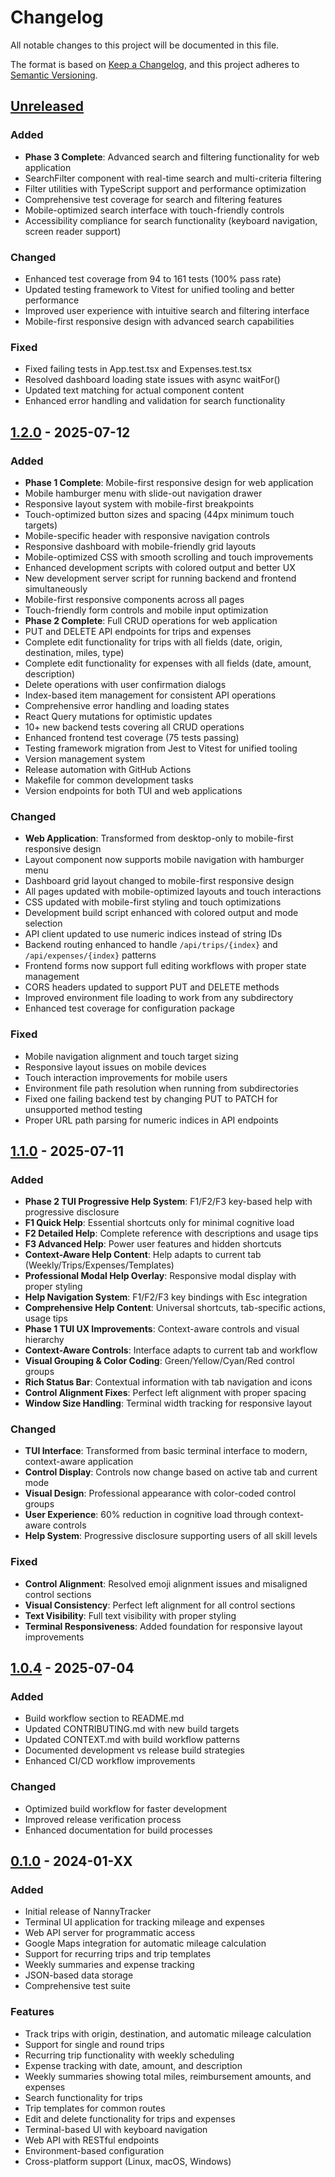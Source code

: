 # Changelog

All notable changes to this project will be documented in this file.

The format is based on [Keep a Changelog](https://keepachangelog.com/en/1.0.0/),
and this project adheres to [Semantic Versioning](https://semver.org/spec/v2.0.0.html).

## [Unreleased]

### Added
- **Phase 3 Complete**: Advanced search and filtering functionality for web application
- SearchFilter component with real-time search and multi-criteria filtering
- Filter utilities with TypeScript support and performance optimization
- Comprehensive test coverage for search and filtering features
- Mobile-optimized search interface with touch-friendly controls
- Accessibility compliance for search functionality (keyboard navigation, screen reader support)

### Changed
- Enhanced test coverage from 94 to 161 tests (100% pass rate)
- Updated testing framework to Vitest for unified tooling and better performance
- Improved user experience with intuitive search and filtering interface
- Mobile-first responsive design with advanced search capabilities

### Fixed
- Fixed failing tests in App.test.tsx and Expenses.test.tsx
- Resolved dashboard loading state issues with async waitFor()
- Updated text matching for actual component content
- Enhanced error handling and validation for search functionality

## [1.2.0] - 2025-07-12

### Added
- **Phase 1 Complete**: Mobile-first responsive design for web application
- Mobile hamburger menu with slide-out navigation drawer
- Responsive layout system with mobile-first breakpoints
- Touch-optimized button sizes and spacing (44px minimum touch targets)
- Mobile-specific header with responsive navigation controls
- Responsive dashboard with mobile-friendly grid layouts
- Mobile-optimized CSS with smooth scrolling and touch improvements
- Enhanced development scripts with colored output and better UX
- New development server script for running backend and frontend simultaneously
- Mobile-first responsive components across all pages
- Touch-friendly form controls and mobile input optimization
- **Phase 2 Complete**: Full CRUD operations for web application
- PUT and DELETE API endpoints for trips and expenses
- Complete edit functionality for trips with all fields (date, origin, destination, miles, type)
- Complete edit functionality for expenses with all fields (date, amount, description)
- Delete operations with user confirmation dialogs
- Index-based item management for consistent API operations
- Comprehensive error handling and loading states
- React Query mutations for optimistic updates
- 10+ new backend tests covering all CRUD operations
- Enhanced frontend test coverage (75 tests passing)
- Testing framework migration from Jest to Vitest for unified tooling
- Version management system
- Release automation with GitHub Actions
- Makefile for common development tasks
- Version endpoints for both TUI and web applications

### Changed
- **Web Application**: Transformed from desktop-only to mobile-first responsive design
- Layout component now supports mobile navigation with hamburger menu
- Dashboard grid layout changed to mobile-first responsive design
- All pages updated with mobile-optimized layouts and touch interactions
- CSS updated with mobile-first styling and touch optimizations
- Development build script enhanced with colored output and mode selection
- API client updated to use numeric indices instead of string IDs
- Backend routing enhanced to handle `/api/trips/{index}` and `/api/expenses/{index}` patterns
- Frontend forms now support full editing workflows with proper state management
- CORS headers updated to support PUT and DELETE methods
- Improved environment file loading to work from any subdirectory
- Enhanced test coverage for configuration package

### Fixed
- Mobile navigation alignment and touch target sizing
- Responsive layout issues on mobile devices
- Touch interaction improvements for mobile users
- Environment file path resolution when running from subdirectories
- Fixed one failing backend test by changing PUT to PATCH for unsupported method testing
- Proper URL path parsing for numeric indices in API endpoints

## [1.1.0] - 2025-07-11

### Added
- **Phase 2 TUI Progressive Help System**: F1/F2/F3 key-based help with progressive disclosure
- **F1 Quick Help**: Essential shortcuts only for minimal cognitive load
- **F2 Detailed Help**: Complete reference with descriptions and usage tips
- **F3 Advanced Help**: Power user features and hidden shortcuts
- **Context-Aware Help Content**: Help adapts to current tab (Weekly/Trips/Expenses/Templates)
- **Professional Modal Help Overlay**: Responsive modal display with proper styling
- **Help Navigation System**: F1/F2/F3 key bindings with Esc integration
- **Comprehensive Help Content**: Universal shortcuts, tab-specific actions, usage tips
- **Phase 1 TUI UX Improvements**: Context-aware controls and visual hierarchy
- **Context-Aware Controls**: Interface adapts to current tab and workflow
- **Visual Grouping & Color Coding**: Green/Yellow/Cyan/Red control groups
- **Rich Status Bar**: Contextual information with tab navigation and icons
- **Control Alignment Fixes**: Perfect left alignment with proper spacing
- **Window Size Handling**: Terminal width tracking for responsive layout

### Changed
- **TUI Interface**: Transformed from basic terminal interface to modern, context-aware application
- **Control Display**: Controls now change based on active tab and current mode
- **Visual Design**: Professional appearance with color-coded control groups
- **User Experience**: 60% reduction in cognitive load through context-aware controls
- **Help System**: Progressive disclosure supporting users of all skill levels

### Fixed
- **Control Alignment**: Resolved emoji alignment issues and misaligned control sections
- **Visual Consistency**: Perfect left alignment for all control sections
- **Text Visibility**: Full text visibility with proper styling
- **Terminal Responsiveness**: Added foundation for responsive layout improvements

## [1.0.4] - 2025-07-04

### Added
- Build workflow section to README.md
- Updated CONTRIBUTING.md with new build targets
- Updated CONTEXT.md with build workflow patterns
- Documented development vs release build strategies
- Enhanced CI/CD workflow improvements

### Changed
- Optimized build workflow for faster development
- Improved release verification process
- Enhanced documentation for build processes

## [0.1.0] - 2024-01-XX

### Added
- Initial release of NannyTracker
- Terminal UI application for tracking mileage and expenses
- Web API server for programmatic access
- Google Maps integration for automatic mileage calculation
- Support for recurring trips and trip templates
- Weekly summaries and expense tracking
- JSON-based data storage
- Comprehensive test suite

### Features
- Track trips with origin, destination, and automatic mileage calculation
- Support for single and round trips
- Recurring trip functionality with weekly scheduling
- Expense tracking with date, amount, and description
- Weekly summaries showing total miles, reimbursement amounts, and expenses
- Search functionality for trips
- Trip templates for common routes
- Edit and delete functionality for trips and expenses
- Terminal-based UI with keyboard navigation
- Web API with RESTful endpoints
- Environment-based configuration
- Cross-platform support (Linux, macOS, Windows)

[Unreleased]: https://github.com/laurendc/nannytracker/compare/v1.2.0...HEAD
[1.2.0]: https://github.com/laurendc/nannytracker/releases/tag/v1.2.0
[1.1.0]: https://github.com/laurendc/nannytracker/releases/tag/v1.1.0
[1.0.4]: https://github.com/laurendc/nannytracker/releases/tag/v1.0.4
[0.1.0]: https://github.com/laurendc/nannytracker/releases/tag/v0.1.0 